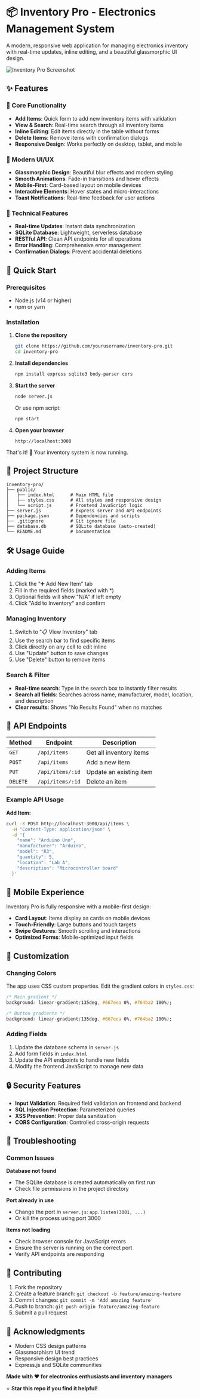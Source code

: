 # 📦 Inventory Pro - Electronics Management System

A modern, responsive web application for managing electronics inventory with real-time updates, inline editing, and a beautiful glassmorphic UI design.

![Inventory Pro Screenshot](https://via.placeholder.com/800x400/667eea/ffffff?text=Inventory+Pro+Interface)

## ✨ Features

### 🎯 Core Functionality
- **Add Items**: Quick form to add new inventory items with validation
- **View & Search**: Real-time search through all inventory items
- **Inline Editing**: Edit items directly in the table without forms
- **Delete Items**: Remove items with confirmation dialogs
- **Responsive Design**: Works perfectly on desktop, tablet, and mobile

### 🎨 Modern UI/UX
- **Glassmorphic Design**: Beautiful blur effects and modern styling
- **Smooth Animations**: Fade-in transitions and hover effects
- **Mobile-First**: Card-based layout on mobile devices
- **Interactive Elements**: Hover states and micro-interactions
- **Toast Notifications**: Real-time feedback for user actions

### 🔧 Technical Features
- **Real-time Updates**: Instant data synchronization
- **SQLite Database**: Lightweight, serverless database
- **RESTful API**: Clean API endpoints for all operations
- **Error Handling**: Comprehensive error management
- **Confirmation Dialogs**: Prevent accidental deletions

## 🚀 Quick Start

### Prerequisites
- Node.js (v14 or higher)
- npm or yarn

### Installation

1. **Clone the repository**
   ```bash
   git clone https://github.com/yourusername/inventory-pro.git
   cd inventory-pro
   ```

2. **Install dependencies**
   ```bash
   npm install express sqlite3 body-parser cors
   ```

3. **Start the server**
   ```bash
   node server.js
   ```
   
   Or use npm script:
   ```bash
   npm start
   ```

4. **Open your browser**
   ```
   http://localhost:3000
   ```

That's it! 🎉 Your inventory system is now running.

## 📁 Project Structure

```
inventory-pro/
├── public/
│   ├── index.html      # Main HTML file
│   ├── styles.css      # All styles and responsive design
│   └── script.js       # Frontend JavaScript logic
├── server.js           # Express server and API endpoints
├── package.json        # Dependencies and scripts
├── .gitignore          # Git ignore file
├── database.db         # SQLite database (auto-created)
└── README.md           # Documentation
```

## 🛠️ Usage Guide

### Adding Items
1. Click the "➕ Add New Item" tab
2. Fill in the required fields (marked with *)
3. Optional fields will show "N/A" if left empty
4. Click "Add to Inventory" and confirm

### Managing Inventory
1. Switch to "📋 View Inventory" tab
2. Use the search bar to find specific items
3. Click directly on any cell to edit inline
4. Use "Update" button to save changes
5. Use "Delete" button to remove items

### Search & Filter
- **Real-time search**: Type in the search box to instantly filter results
- **Search all fields**: Searches across name, manufacturer, model, location, and description
- **Clear results**: Shows "No Results Found" when no matches

## 🔧 API Endpoints

| Method | Endpoint | Description |
|--------|----------|-------------|
| `GET` | `/api/items` | Get all inventory items |
| `POST` | `/api/items` | Add a new item |
| `PUT` | `/api/items/:id` | Update an existing item |
| `DELETE` | `/api/items/:id` | Delete an item |

### Example API Usage

**Add Item:**
```bash
curl -X POST http://localhost:3000/api/items \
  -H "Content-Type: application/json" \
  -d '{
    "name": "Arduino Uno",
    "manufacturer": "Arduino",
    "model": "R3",
    "quantity": 5,
    "location": "Lab A",
    "description": "Microcontroller board"
  }'
```

## 📱 Mobile Experience

Inventory Pro is fully responsive with a mobile-first design:

- **Card Layout**: Items display as cards on mobile devices
- **Touch-Friendly**: Large buttons and touch targets
- **Swipe Gestures**: Smooth scrolling and interactions
- **Optimized Forms**: Mobile-optimized input fields

## 🎨 Customization

### Changing Colors
The app uses CSS custom properties. Edit the gradient colors in `styles.css`:

```css
/* Main gradient */
background: linear-gradient(135deg, #667eea 0%, #764ba2 100%);

/* Button gradients */
background: linear-gradient(135deg, #667eea 0%, #764ba2 100%);
```

### Adding Fields
1. Update the database schema in `server.js`
2. Add form fields in `index.html`
3. Update the API endpoints to handle new fields
4. Modify the frontend JavaScript to manage new data

## 🔒 Security Features

- **Input Validation**: Required field validation on frontend and backend
- **SQL Injection Protection**: Parameterized queries
- **XSS Prevention**: Proper data sanitization
- **CORS Configuration**: Controlled cross-origin requests

## 🐛 Troubleshooting

### Common Issues

**Database not found**
- The SQLite database is created automatically on first run
- Check file permissions in the project directory

**Port already in use**
- Change the port in `server.js`: `app.listen(3001, ...)`
- Or kill the process using port 3000

**Items not loading**
- Check browser console for JavaScript errors
- Ensure the server is running on the correct port
- Verify API endpoints are responding

## 🤝 Contributing

1. Fork the repository
2. Create a feature branch: `git checkout -b feature/amazing-feature`
3. Commit changes: `git commit -m 'Add amazing feature'`
4. Push to branch: `git push origin feature/amazing-feature`
5. Submit a pull request


## 🌟 Acknowledgments

- Modern CSS design patterns
- Glassmorphism UI trend
- Responsive design best practices
- Express.js and SQLite communities



**Made with ❤️ for electronics enthusiasts and inventory managers**

⭐ **Star this repo if you find it helpful!**
